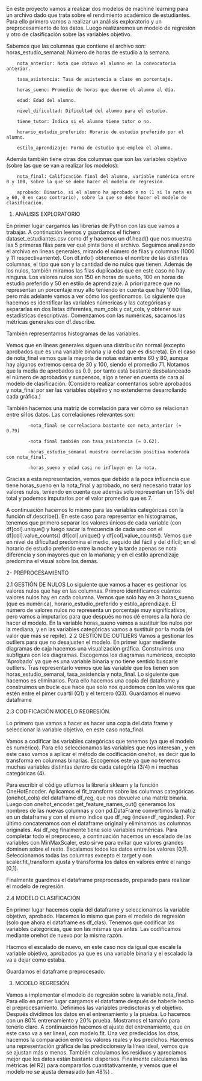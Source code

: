 
En este proyecto vamos a realizar dos modelos de machine learning para un archivo dado que trata sobre el rendimiento académico de estudiantes. Para ello primero vamos a realizar un análisis exploratorio y un preprocesamiento de los datos. Luego realizaremos un modelo de regresión y otro de clasificación sobre las variables objetivo.

Sabemos que las columnas que contiene el archivo son:
		horas_estudio_semanal: Número de horas de estudio a la semana.
  
		nota_anterior: Nota que obtuvo el alumno en la convocatoria anterior.
  
		tasa_asistencia: Tasa de asistencia a clase en porcentaje.
  
		horas_sueno: Promedio de horas que duerme el alumno al día.
  
		edad: Edad del alumno.
  
		nivel_dificultad: Dificultad del alumno para el estudio.
  
		tiene_tutor: Indica si el alumno tiene tutor o no.
  
		horario_estudio_preferido: Horario de estudio preferido por el alumno.
  
		estilo_aprendizaje: Forma de estudio que emplea el alumno. 
  
Además también tiene otras dos columnas que son las variables objetivo (sobre las que se van a realizar los modelos):

		nota_final: Calificación final del alumno, variable numérica entre 0 y 100, sobre la que se debe hacer el modelo de regresión.
  
		aprobado: Binario, si el alumno ha aprobado o no (1 si la nota es ≥ 60, 0 en caso contrario), sobre la que se debe hacer el modelo de clasificación.
	

1. ANÁLISIS EXPLORATORIO

  En primer lugar cargamos las librerías de Python con las que vamos a trabajar. A continución leemos y guardamos el fichero dataset_estudiantes.csv como df y hacemos un df.head() que nos muestra las 5 primeras filas para ver qué pinta tiene el archivo.
	Seguimos analizando el archivo en líneas generales, mirando el número de filas y columnas (1000 y 11 respectivamente). Con df.info() obtenemos el nombre de las distintas columnas, el tipo que son y la cantidad de no nulos que tienen.
	Además de los nulos, también miramos las filas duplicadas que en este caso no hay ninguna. Los valores nulos son 150 en horas de sueño, 100 en horas de estudio preferido y 50 en estilo de aprendizaje. A priori parece que no representan un porcentaje muy alto teniendo en cuenta que hay 1000 filas, pero más adelante vamos a ver cómo los gestionamos.
	Lo siguiente que hacemos es identificar las variables númericas y las categóricas y separarlas en dos listas diferentes, num_cols y cat_cols, y obtener sus estadísticas descriptivas.
Comenzamos con las numéricas, sacamos las métricas generales con df.describe. 

También representamos histogramas de las variables.

Vemos que en líneas generales siguen una distribución normal (excepto aprobados que es una variable binaria y la edad que es discreta). En el caso de nota_final vemos que la mayoría de notas están entre 60 y 80, aunque hay algunos extremos cerca de 30 y 100, siendo el promedio 71. Notamos que la media de aprobados es 0.9, por tanto está bastante desbalanceado el número de aprobados y suspensos, algo a tener en cuenta de cara al modelo de clasificación. 
(Considero realizar comentarios sobre aprobados y nota_final por ser las variables objetivo y no extenderme desarrollando cada gráfica.)

También hacemos una matriz de correlación para ver cómo se relacionan entre sí los datos. Las correlaciones relevantes son:

			-nota_final se correlaciona bastante con nota_anterior (≈ 0.79) 
   
			-nota final también con tasa_asistencia (≈ 0.62).
   
   			-horas_estudio_semanal muestra correlación positiva moderada con nota_final.
	 
			-horas_sueno y edad casi no influyen en la nota.

Gracias a esta representación, vemos que debido a la poca influencia que tiene horas_sueno en la nota_final y aprobado, no será necesario tratar los valores nulos, teniendo en cuenta que además solo representan un 15% del total y podemos imputarlos por el valor promedio que es 7.

A continuación hacemos lo mismo para las variables categóricas con la función df.describe(). En este caso para representar en histogramas, tenemos que primero separar los valores únicos de cada variable (con df[col].unique() y luego sacar la frecuencia de cada uno con el df[col].value_counts()  df[col].unique() y df[col].value_counts(). Vemos que en nivel de dificultad predomina el medio, seguido del fácil y del difícil; en el horario de estudio preferido entre la noche y la tarde apenas se nota diferencia y son mayores que en la mañana; y en el estilo aprendizaje predomina el visual sobre los demás.

2- PREPROCESAMIENTO

2.1 GESTIÓN DE NULOS
Lo siguiente que vamos a hacer es gestionar los valores nulos que hay en las columnas. Primero identificamos cuántos valores nulos hay en cada columna. Vemos que solo hay en 3: horas_sueno (que es numérica), horario_estudio_preferido y estilo_aprendizaje. El número de valores nulos no representa un porcentaje muy significativos, pero vamos a imputarlos para que después no nos dé errores a la hora de hacer el modelo. En la variable horas_sueno vamos a sustituir los nulos por la mediana, y en las variables categóricas vamos a sustituir por la moda (el valor que más se repite).
2.2 GESTIÓN DE OUTLIERS
Vamos a gestionar los outliers para que no desajusten el modelo. En primer lugar mediente diagramas de caja hacemos una visualización gráfica. Construimos una subfigura con los diagramas. Escogemos los diagramas numéricos, excepto 'Aprobado' ya que es una variable binaria y no tiene sentido buscarle outliers.
Tras representarlo vemos que las variable que los tienen son horas_estudio_semanal, tasa_asistencia y nota_final.
Lo siguiente que hacemos es eliminarlos. Para ello hacemos una copia del dataframe y construimos un bucle que hace que solo nos quedemos con los valores que estén entre el pimer cuartil (Q1) y el tercero (Q3). 
Guardamos el nuevo dataframe

2.3 CODIFICACIÓN MODELO REGRESIÓN.

Lo primero que vamos a hacer es hacer una copia del data frame y seleccionar la variable objetivo, en este caso nota_final.

Vamos a codificar las variables categóricas que tenemos (ya que el modelo es numérico). 
Para ello seleccionamos las variables que nos interesan , y en este caso vamos a aplicar el método de codificación onehot, es decir que lo transforma en columnas binarias. Escogemos este ya que no tenemos muchas variables distintas dentro de cada categória (3/4) n i muchas categóricas (4).

Para escribir el código utlizmos la librería sklearn y la función OneHotEncoder. Aplicamos el fit_transform sobre las columnas categóricas (onehot_cols) del dataframe df_reg, que nos devuelve una matriz binaria. Luego con onehot_encoder.get_feature_names_out() generamos los nombres de las nuevas columnas y con pd.DataFrame convertimos la matriz en un dataframe y con el mismo índice que df_reg (index=df_reg.index). Por último concatenamos con el dataframe original y eliminamos las columnas originales. Así df_reg finalmente tiene solo variables numéricas.
Para completar todo el preproceso, a continuación hacemos un escalado de las variables con MinMaxScaler, esto sirve para evitar que valores grandes dominen sobre el resto. Escalamos todos los datos entre los valores [0,1]. Seleccionamos todas las columnas excepto el target y con scaler.fit_transform ajusta y transforma los datos en valores entre el rango [0,1]. 

Finalmente guardmos el dataframe preprocesado, preparado para realizar el modelo de regresión. 


2.4 MODELO CLASIFICACIÓN

En primer lugar hacemos copia del dataframe y seleccionamos la variable objetivo, aprobado.
Hacemos lo mismo que para el modelo de regresión (solo que ahora el dataframe es df_clas). Tenemos que codificar las variables categóricas, que son las mismas que antes. Las codificamos mediante onehot de nuevo por la misma razón. 

Hacmos el escalado de nuevo, en este caso nos da igual que escale la variable objetivo, aprobados ya que es una variable binaria y el escalado la va a dejar como estaba.

Guardamos el dataframe preprocesado. 

3. MODELO REGRESIÓN

Vamos a implementar el modelo de regresión sobre la variable nota_final. Para ello en primer lugar cargamos el dataframe después de haberle hecho el preprocesamiento.
Definimos las variables predisctoras y el objetivo. 
Después dividimos los datos en el entrenamiento y la prueba. Lo hacemos con un 80% entrenamiento y 20% prueba. Mostramos el tamaño para tenerlo claro. 
A continuación hacemos el ajuste del entrenamiento, que en este caso va a ser lineal, con modelo.fit. 
Una vez predecidos los dtos, hacemos la comparación entre los valores reales y los predichos. 
Hacemos una representación gráfica de las prediccionesy la línea ideal, vemos que se ajustan más o menos. También calculamos los residuos y apreciamos mejor que los datos están bastante dispersos. Finalmente calculamos las métricas (el R2) para compararlos cuantitativamente, y vemos que el modelo no se ajusta demasiado (un 48%) . 
